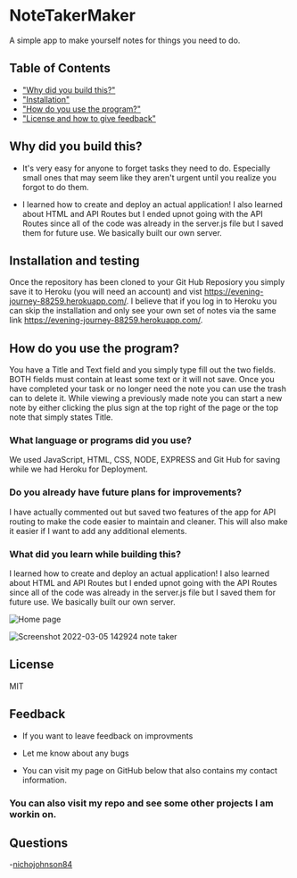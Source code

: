 
# NoteTakerMaker

A simple app to make yourself notes for things you need to do.

## Table of Contents
- ["Why did you build this?"](#reason)
- ["Installation"](#installation)
- ["How do you use the program?"](#usage)
- ["License and how to give feedback"](#license)

## Why did you build this?

- It's very easy for anyone to forget tasks they need to do.  Especially small ones that may seem like they aren't urgent until you realize you forgot to do them.

- I learned how to create and deploy an actual application!  I also learned about HTML and API Routes but I ended upnot going with the API Routes since all of the code was already in the server.js file but I saved them for future use.  We basically built our own server.

## Installation and testing

Once the repository has been cloned to your Git Hub Reposiory you simply save it to Heroku (you will need an account) and vist https://evening-journey-88259.herokuapp.com/.  I believe that if you log in to Heroku you can skip the installation and only see your own set of notes via the same link https://evening-journey-88259.herokuapp.com/.

## How do you use the program?

You have a Title and Text field and you simply type fill out the two fields.  BOTH fields must contain at least some text or it will not save.  Once you have completed your task or no longer need the note you can use the trash can to delete it.  While viewing a previously made note you can start a new note by either clicking the plus sign at the top right of the page or the top note that simply states Title.

### What language or programs did you use?

We used JavaScript, HTML, CSS, NODE, EXPRESS and Git Hub for saving while we had Heroku for Deployment.

### Do you already have future plans for improvements?

I have actually commented out but saved two features of the app for API routing to make the code easier to maintain and cleaner.  This will also make it easier if I want to add any additional elements.

### What did you learn while building this?

I learned how to create and deploy an actual application!  I also learned about HTML and API Routes but I ended upnot going with the API Routes since all of the code was already in the server.js file but I saved them for future use.  We basically built our own server.

![Home page](https://user-images.githubusercontent.com/94770081/156900613-5d2091ee-bc32-455f-bb5b-3e3594e5fd45.jpg)

![Screenshot 2022-03-05 142924 note taker](https://user-images.githubusercontent.com/94770081/156900616-3ba895e5-3491-4036-b65d-af91b7a0ad88.jpg)

## License

MIT

## Feedback

- If you want to leave feedback on improvments

- Let me know about any bugs

- You can visit my page on GitHub below that also contains my contact information.

### You can also visit my repo and see some other projects I am workin on.

## Questions
 -[nichojohnson84](https://github.com/nichojohnson84)
